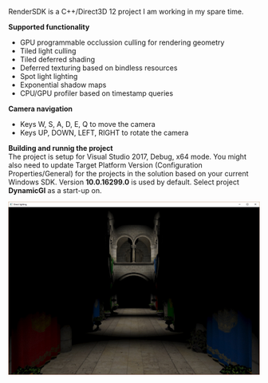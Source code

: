 RenderSDK is a C++/Direct3D 12 project I am working in my spare time.

<b>Supported functionality</b>
- GPU programmable occlussion culling for rendering geometry
- Tiled light culling
- Tiled deferred shading
- Deferred texturing based on bindless resources
- Spot light lighting
- Exponential shadow maps
- CPU/GPU profiler based on timestamp queries

<b>Camera navigation</b>
- Keys W, S, A, D, E, Q to move the camera
- Keys UP, DOWN, LEFT, RIGHT to rotate the camera

<b>Building and runnig the project</b>  
The project is setup for Visual Studio 2017, Debug, x64 mode.
You might also need to update Target Platform Version (Configuration Properties/General) for the projects in the solution based on your current Windows SDK.
Version <b>10.0.16299.0</b> is used by default.
Select project <b>DynamicGI</b> as a start-up on. 

![Alt text](/Samples/DynamicGI/Screenshots/Sponza.jpg?raw=true)
